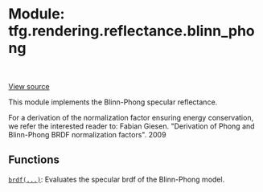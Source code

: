 <div itemscope itemtype="http://developers.google.com/ReferenceObject">
<meta itemprop="name" content="tfg.rendering.reflectance.blinn_phong" />
<meta itemprop="path" content="Stable" />
</div>

# Module: tfg.rendering.reflectance.blinn_phong

<!-- Insert buttons and diff -->

<table class="tfo-notebook-buttons tfo-api" align="left">
</table>

<a target="_blank" href="https://github.com/tensorflow/graphics/blob/master/tensorflow_graphics/rendering/reflectance/blinn_phong.py">View source</a>



This module implements the Blinn-Phong specular reflectance.


For a derivation of the normalization factor ensuring energy conservation, we
refer the interested reader to:
Fabian Giesen.
"Derivation of Phong and Blinn-Phong BRDF normalization factors". 2009

## Functions

[`brdf(...)`](../../../tfg/rendering/reflectance/blinn_phong/brdf.md): Evaluates the specular brdf of the Blinn-Phong model.

